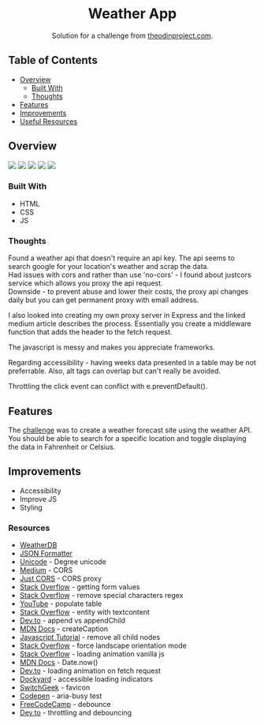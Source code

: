 <h1 align="center">Weather App</h1>

<div align="center">
   Solution for a challenge from  <a href="https://www.theodinproject.com/paths/full-stack-javascript/courses/javascript/lessons/weather-app" target="_blank">theodinproject.com</a>.
</div>

## Table of Contents

- [Overview](#overview)
  - [Built With](#built-with)
  - [Thoughts](#thoughts)
- [Features](#features)
- [Improvements](#improvements)
- [Useful Resources](#useful-resources)

## Overview

![](odin-project-weather-app-homepage.png)
![](odin-project-weather-app-loading.png)
![](odin-project-weather-app-dallas-1.png)
![](odin-project-weather-app-dallas-2.png)
![](odin-project-weather-app-search-again.png)

### Built With

- HTML
- CSS
- JS

### Thoughts

Found a weather api that doesn't require an api key.  The api seems to search google for your location's weather and scrap the data.  
Had issues with cors and rather than use 'no-cors' - I found about justcors service which allows you proxy the api request.  
Downside - to prevent abuse and lower their costs, the proxy api changes daily but you can get permanent proxy with email address. 

I also looked into creating my own proxy server in Express and the linked medium article describes the process.  Essentially you create a middleware function that adds the header to the fetch request.   

The javascript is messy and makes you appreciate frameworks. 

Regarding accessibility -  having weeks data presented in a table may be not preferrable.  Also, alt tags can overlap but can't really be avoided.

Throttling the click event can conflict with e.preventDefault().

## Features

The [challenge](https://www.theodinproject.com/paths/full-stack-javascript/courses/javascript/lessons/weather-app) was to create a weather forecast site using the weather API. You should be able to search for a specific location and toggle displaying the data in Fahrenheit or Celsius.

## Improvements

- Accessibility
- Improve JS
- Styling 

### Resources

- [WeatherDB](https://weatherdbi.herokuapp.com/documentation/v1)
- [JSON Formatter](https://jsonformatter.curiousconcept.com)
- [Unicode](https://unicode-table.com/en/00B0/) - Degree unicode
- [Medium](https://medium.com/@dtkatz/3-ways-to-fix-the-cors-error-and-how-access-control-allow-origin-works-d97d55946d9) - CORS
- [Just CORS](https://justcors.com/) - CORS proxy
- [Stack Overflow](https://stackoverflow.com/questions/3547035/getting-html-form-values) - getting form values
- [Stack Overflow](https://stackoverflow.com/questions/4374822/remove-all-special-characters-with-regexp) - remove special characters regex
- [YouTube](https://www.youtube.com/watch?v=qBg8IB3u28s) - populate table 
- [Stack Overflow](https://stackoverflow.com/questions/49197622/how-to-use-an-entity-with-textcontent) - entity with textcontent
- [Dev.to](https://dev.to/ibn_abubakre/append-vs-appendchild-a4m) - append vs appendChild
- [MDN Docs](https://developer.mozilla.org/en-US/docs/Web/API/HTMLTableElement/createCaption) - createCaption
- [Javascript Tutorial](https://www.javascripttutorial.net/dom/manipulating/remove-all-child-nodes/) - remove all child nodes
- [Stack Overflow](https://stackoverflow.com/questions/14360581/force-landscape-orientation-mode) - force landscape orientation mode
- [Stack Overflow](https://stackoverflow.com/questions/53799108/how-to-add-a-loading-animation-while-fetch-data-from-api-vanilla-js) - loading animation vanilla js
- [MDN Docs](https://developer.mozilla.org/en-US/docs/Web/JavaScript/Reference/Global_Objects/Date/now) - Date.now()
- [Dev.to](https://dev.to/vaishnavs/displaying-loading-animation-on-fetch-api-calls-1e5m) - loading animation on fetch request
- [Dockyard](https://dockyard.com/blog/2020/03/02/accessible-loading-indicatorswith-no-extra-elements) - accessible loading indicators
- [SwitchGeek](https://switchgeek.com/3-ways-download-favicon-website/) - favicon
- [Codepen](https://codepen.io/stevef/pen/OZwMqv/) - aria-busy test
- [FreeCodeCamp](https://www.freecodecamp.org/news/javascript-debounce-example/) - debounce
- [Dev.to](https://dev.to/otamnitram/throttling-and-debouncing-avoiding-unnecessary-api-calls-2god) - throttling and debouncing